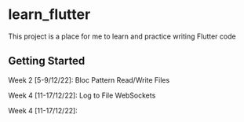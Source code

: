 # learn_flutter

This project is a place for me to learn and practice writing
Flutter code

## Getting Started

Week 2 [5-9/12/22]:
Bloc Pattern
Read/Write Files

Week 4 [11-17/12/22]:
Log to File
WebSockets

Week 4 [11-17/12/22]: